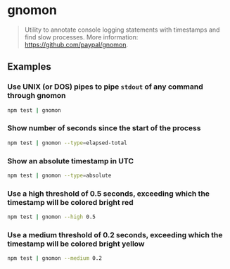 # gnomon

> Utility to annotate console logging statements with timestamps and find slow processes. More information: <https://github.com/paypal/gnomon>.

## Examples

### Use UNIX (or DOS) pipes to pipe `stdout` of any command through gnomon

```bash
npm test | gnomon
```

### Show number of seconds since the start of the process

```bash
npm test | gnomon --type=elapsed-total
```

### Show an absolute timestamp in UTC

```bash
npm test | gnomon --type=absolute
```

### Use a high threshold of 0.5 seconds, exceeding which the timestamp will be colored bright red

```bash
npm test | gnomon --high 0.5
```

### Use a medium threshold of 0.2 seconds, exceeding which the timestamp will be colored bright yellow

```bash
npm test | gnomon --medium 0.2
```
